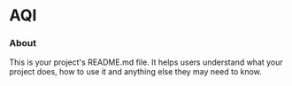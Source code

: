 AQI
===

### About

This is your project's README.md file. It helps users understand what your
project does, how to use it and anything else they may need to know.
